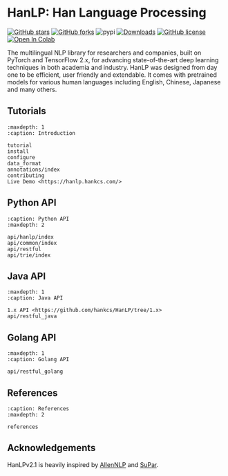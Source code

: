 # HanLP: Han Language Processing

[![GitHub stars](https://img.shields.io/github/stars/hankcs/HanLP)](https://github.com/hankcs/HanLP/stargazers) [![GitHub forks](https://img.shields.io/github/forks/hankcs/HanLP)](https://github.com/hankcs/HanLP/network) ![pypi](https://img.shields.io/pypi/v/HanLP) [![Downloads](https://static.pepy.tech/badge/HanLP)](https://pepy.tech/project/HanLP) [![GitHub license](https://img.shields.io/github/license/hankcs/HanLP)](https://github.com/hankcs/HanLP/blob/master/LICENSE) [![Open In Colab](https://file.hankcs.com/img/colab-badge.svg)](https://colab.research.google.com/drive/1KPX6t1y36TOzRIeB4Kt3uJ1twuj6WuFv?usp=sharing)

The multilingual NLP library for researchers and companies, built on PyTorch and TensorFlow 2.x, for advancing 
state-of-the-art deep learning techniques in both academia and industry. HanLP was designed from day one to be 
efficient, user friendly and extendable. It comes with pretrained models for various human languages 
including English, Chinese, Japanese and many others.



## Tutorials

```{toctree}
:maxdepth: 1
:caption: Introduction

tutorial
install
configure
data_format
annotations/index
contributing
Live Demo <https://hanlp.hankcs.com/>
```

## Python API

```{toctree}
:caption: Python API
:maxdepth: 2

api/hanlp/index
api/common/index
api/restful
api/trie/index
```

## Java API

```{toctree}
:maxdepth: 1
:caption: Java API

1.x API <https://github.com/hankcs/HanLP/tree/1.x>
api/restful_java
```

## Golang API

```{toctree}
:maxdepth: 1
:caption: Golang API

api/restful_golang
```

## References

```{toctree}
:caption: References
:maxdepth: 2

references
```


## Acknowledgements

HanLPv2.1 is heavily inspired by [AllenNLP](https://allennlp.org/) and [SuPar](https://pypi.org/project/supar/). 

[pypi-badge]: https://img.shields.io/pypi/v/hanlp.svg
[pypi-link]: https://pypi.org/project/hanlp

